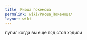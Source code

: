 ```yaml
---
title: Риоша Покемоша
permalink: wiki/Риоша_Покемоша/
layout: wiki
---
```


пупил когда вы еще под стол ходили
